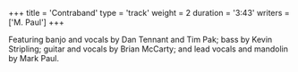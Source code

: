 +++
title = 'Contraband'
type = 'track'
weight = 2
duration = '3:43'
writers = ['M. Paul']
+++

Featuring banjo and vocals by Dan Tennant and Tim Pak; bass by Kevin Stripling; guitar and vocals by Brian McCarty; and lead vocals and mandolin by Mark Paul.
